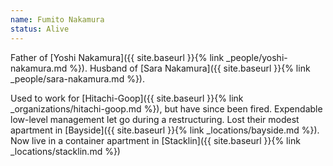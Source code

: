 ```yaml
---
name: Fumito Nakamura
status: Alive
---
```


Father of [Yoshi Nakamura]({{ site.baseurl }}{% link _people/yoshi-nakamura.md %}). Husband of [Sara Nakamura]({{ site.baseurl }}{% link _people/sara-nakamura.md %}).

Used to work for [Hitachi-Goop]({{ site.baseurl }}{% link _organizations/hitachi-goop.md %}), but have since been fired. Expendable low-level management let go during a restructuring. Lost their modest apartment in [Bayside]({{ site.baseurl }}{% link _locations/bayside.md %}). Now live in a container apartment in [Stacklin]({{ site.baseurl }}{% link _locations/stacklin.md %})

